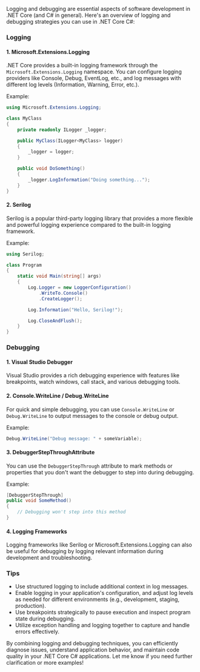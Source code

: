 Logging and debugging are essential aspects of software development in .NET Core (and C# in general). Here's an overview of logging and debugging strategies you can use in .NET Core C#:

### Logging

#### 1. Microsoft.Extensions.Logging
.NET Core provides a built-in logging framework through the `Microsoft.Extensions.Logging` namespace. You can configure logging providers like Console, Debug, EventLog, etc., and log messages with different log levels (Information, Warning, Error, etc.).

Example:

```csharp
using Microsoft.Extensions.Logging;

class MyClass
{
    private readonly ILogger _logger;

    public MyClass(ILogger<MyClass> logger)
    {
        _logger = logger;
    }

    public void DoSomething()
    {
        _logger.LogInformation("Doing something...");
    }
}
```

#### 2. Serilog
Serilog is a popular third-party logging library that provides a more flexible and powerful logging experience compared to the built-in logging framework.

Example:

```csharp
using Serilog;

class Program
{
    static void Main(string[] args)
    {
        Log.Logger = new LoggerConfiguration()
            .WriteTo.Console()
            .CreateLogger();

        Log.Information("Hello, Serilog!");

        Log.CloseAndFlush();
    }
}
```

### Debugging

#### 1. Visual Studio Debugger
Visual Studio provides a rich debugging experience with features like breakpoints, watch windows, call stack, and various debugging tools.

#### 2. Console.WriteLine / Debug.WriteLine
For quick and simple debugging, you can use `Console.WriteLine` or `Debug.WriteLine` to output messages to the console or debug output.

Example:

```csharp
Debug.WriteLine("Debug message: " + someVariable);
```

#### 3. DebuggerStepThroughAttribute
You can use the `DebuggerStepThrough` attribute to mark methods or properties that you don't want the debugger to step into during debugging.

Example:

```csharp
[DebuggerStepThrough]
public void SomeMethod()
{
    // Debugging won't step into this method
}
```

#### 4. Logging Frameworks
Logging frameworks like Serilog or Microsoft.Extensions.Logging can also be useful for debugging by logging relevant information during development and troubleshooting.

### Tips

- Use structured logging to include additional context in log messages.
- Enable logging in your application's configuration, and adjust log levels as needed for different environments (e.g., development, staging, production).
- Use breakpoints strategically to pause execution and inspect program state during debugging.
- Utilize exception handling and logging together to capture and handle errors effectively.

By combining logging and debugging techniques, you can efficiently diagnose issues, understand application behavior, and maintain code quality in your .NET Core C# applications. Let me know if you need further clarification or more examples!